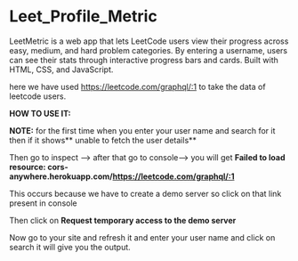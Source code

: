 # Leet_Profile_Metric
LeetMetric is a web app that lets LeetCode users view their progress across easy, medium, and hard problem categories. By entering a username, users can see their stats through interactive progress bars and cards. Built with HTML, CSS, and JavaScript.

here we have used https://leetcode.com/graphql/:1 to take the data of leetcode users. 


**HOW TO USE IT:**

**NOTE:**
for the first time when you enter your user name and search for it then if it shows** unable to fetch the user details**

Then go to inspect -->
after that go to console-->
you will get  **Failed to load resource: cors-anywhere.herokuapp.com/https://leetcode.com/graphql/:1** 

This occurs because we have to create a demo server 
so click on that link present in console

Then click on **Request temporary access to the demo server**

Now go to your site and refresh it and enter your user name and click on search it will give you the output.
            
